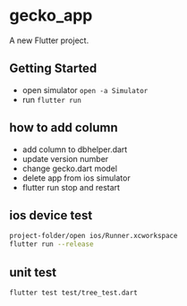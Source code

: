 # gecko_app

A new Flutter project.

## Getting Started

* open simulator
`open -a Simulator`
* run 
`flutter run`
## how to add column
* add column to dbhelper.dart
* update version number
* change gecko.dart model
* delete app from ios simulator 
* flutter run stop and restart

## ios device test

``` sh
project-folder/open ios/Runner.xcworkspace
flutter run --release
```
## unit test

``` sh
flutter test test/tree_test.dart
```
